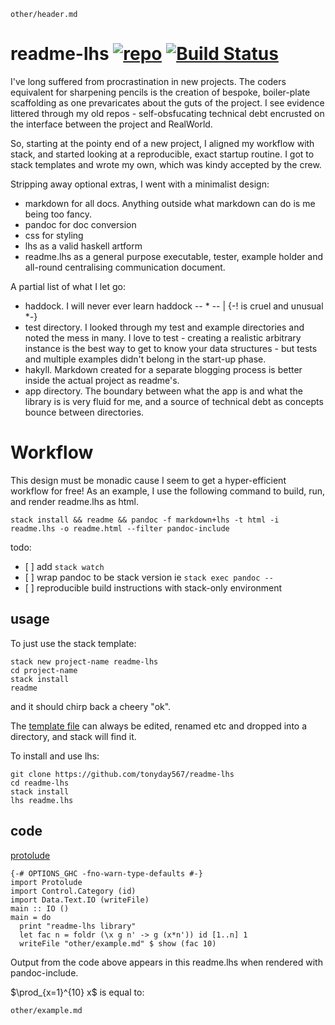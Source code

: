 ``` {.include}
other/header.md
```

readme-lhs [![repo](https://a248.e.akamai.net/assets.github.com/images/icons/emoji/octocat.png)](https://github.com/tonyday567/readme-lhs) [![Build Status](https://travis-ci.org/tonyday567/readme-lhs.png)](https://travis-ci.org/tonyday567/readme-lhs)
==========================================================================================================================================================================================================================================================

I've long suffered from procrastination in new projects. The coders
equivalent for sharpening pencils is the creation of bespoke,
boiler-plate scaffolding as one prevaricates about the guts of the
project. I see evidence littered through my old repos - self-obsfucating
technical debt encrusted on the interface between the project and
RealWorld.

So, starting at the pointy end of a new project, I aligned my workflow
with stack, and started looking at a reproducible, exact startup
routine. I got to stack templates and wrote my own, which was kindy
accepted by the crew.

Stripping away optional extras, I went with a minimalist design:

-   markdown for all docs. Anything outside what markdown can do is me
    being too fancy.
-   pandoc for doc conversion
-   css for styling
-   lhs as a valid haskell artform
-   readme.lhs as a general purpose executable, tester, example holder
    and all-round centralising communication document.

A partial list of what I let go:

-   haddock. I will never ever learn haddock -- \* -- | {-! is cruel and
    unusual \*-}
-   test directory. I looked through my test and example directories and
    noted the mess in many. I love to test - creating a realistic
    arbitrary instance is the best way to get to know your data
    structures - but tests and multiple examples didn't belong in the
    start-up phase.
-   hakyll. Markdown created for a separate blogging process is better
    inside the actual project as readme's.
-   app directory. The boundary between what the app is and what the
    library is is very fluid for me, and a source of technical debt as
    concepts bounce between directories.

Workflow
========

This design must be monadic cause I seem to get a hyper-efficient
workflow for free! As an example, I use the following command to build,
run, and render readme.lhs as html.

    stack install && readme && pandoc -f markdown+lhs -t html -i readme.lhs -o readme.html --filter pandoc-include

todo:

-   \[ \] add `stack watch`
-   \[ \] wrap pandoc to be stack version ie `stack exec pandoc --`
-   \[ \] reproducible build instructions with stack-only environment

usage
-----

To just use the stack template:

    stack new project-name readme-lhs
    cd project-name
    stack install
    readme

and it should chirp back a cheery "ok".

The [template file](other/readme-lhs.hsfiles) can always be edited,
renamed etc and dropped into a directory, and stack will find it.

To install and use lhs:

    git clone https://github.com/tonyday567/readme-lhs
    cd readme-lhs
    stack install
    lhs readme.lhs

code
----

[protolude](http://www.stephendiehl.com/posts/protolude.html)

``` {.sourceCode .literate .haskell}
{-# OPTIONS_GHC -fno-warn-type-defaults #-}
import Protolude
import Control.Category (id)
import Data.Text.IO (writeFile)
main :: IO ()
main = do
  print "readme-lhs library"
  let fac n = foldr (\x g n' -> g (x*n')) id [1..n] 1
  writeFile "other/example.md" $ show (fac 10)
```

Output from the code above appears in this readme.lhs when rendered with
pandoc-include.

$\prod_{x=1}^{10} x$ is equal to:

``` {.include}
other/example.md
```
